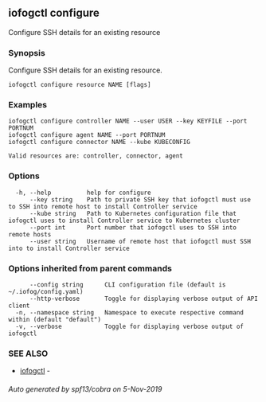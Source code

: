 ## iofogctl configure

Configure SSH details for an existing resource

### Synopsis

Configure SSH details for an existing resource.

```
iofogctl configure resource NAME [flags]
```

### Examples

```
iofogctl configure controller NAME --user USER --key KEYFILE --port PORTNUM
iofogctl configure agent NAME --port PORTNUM
iofogctl configure connector NAME --kube KUBECONFIG

Valid resources are: controller, connector, agent

```

### Options

```
  -h, --help          help for configure
      --key string    Path to private SSH key that iofogctl must use to SSH into remote host to install Controller service
      --kube string   Path to Kubernetes configuration file that iofogctl uses to install Controller service to Kubernetes cluster
      --port int      Port number that iofogctl uses to SSH into remote hosts
      --user string   Username of remote host that iofogctl must SSH into to install Controller service
```

### Options inherited from parent commands

```
      --config string      CLI configuration file (default is ~/.iofog/config.yaml)
      --http-verbose       Toggle for displaying verbose output of API client
  -n, --namespace string   Namespace to execute respective command within (default "default")
  -v, --verbose            Toggle for displaying verbose output of iofogctl
```

### SEE ALSO

* [iofogctl](iofogctl.md)	 - 

###### Auto generated by spf13/cobra on 5-Nov-2019
